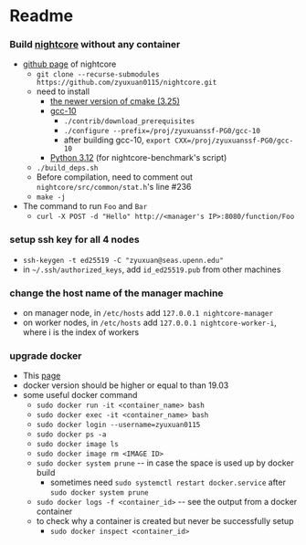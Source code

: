 # Readme
### Build [nightcore](https://github.com/zyuxuan0115/nightcore) without any container
- [github page](https://github.com/ut-osa/nightcore/tree/asplos-release) of nightcore
  + `git clone --recurse-submodules https://github.com/zyuxuan0115/nightcore.git`
  + need to install
    * [the newer version of cmake (3.25)](https://cmake.org/download/)
    * [gcc-10](http://www.netgull.com/gcc/releases/gcc-10.1.0/)
      - `./contrib/download_prerequisites`
      - `./configure --prefix=/proj/zyuxuanssf-PG0/gcc-10`
      - after building gcc-10, `export CXX=/proj/zyuxuanssf-PG0/gcc-10`
    * [Python 3.12](https://devguide.python.org/getting-started/setup-building/#build-dependencies) (for nightcore-benchmark's script)
  + `./build_deps.sh`
  + Before compilation, need to comment out `nightcore/src/common/stat.h`'s line #236
  + `make -j`
- The command to run `Foo` and `Bar`
  + `curl -X POST -d "Hello" http://<manager's IP>:8080/function/Foo`

### setup ssh key for all 4 nodes
- `ssh-keygen -t ed25519 -C "zyuxuan@seas.upenn.edu"`
- in `~/.ssh/authorized_keys`, add `id_ed25519.pub` from other machines

### change the host name of the manager machine
- on manager node, in `/etc/hosts` add `127.0.0.1 nightcore-manager`
- on worker nodes, in `/etc/hosts` add `127.0.0.1 nightcore-worker-i`, where i is the index of workers

### upgrade docker
- This [page](https://docs.docker.com/engine/install/ubuntu/#install-from-a-package)
- docker version should be higher or equal to than 19.03
- some useful docker command
  + `sudo docker run -it <container_name> bash`
  + `sudo docker exec -it <container_name> bash`
  + `sudo docker login --username=zyuxuan0115`
  + `sudo docker ps -a`
  + `sudo docker image ls`
  + `sudo docker image rm <IMAGE ID>`
  + `sudo docker system prune` -- in case the space is used up by docker build
      * sometimes need `sudo systemctl restart docker.service` after `sudo docker system prune`
  + `sudo docker logs -f <container_id>` -- see the output from a docker container
  + to check why a container is created but never be successfully setup
      * `sudo docker inspect <container_id>`

